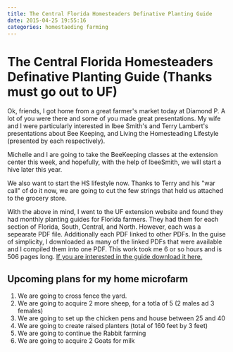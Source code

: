 ```yaml
---
title: The Central Florida Homesteaders Definative Planting Guide
date: 2015-04-25 19:55:16
categories: homestaeding farming
---
```

#  The Central Florida Homesteaders Definative Planting Guide (Thanks must go out to UF)

Ok, friends, I got home from a great farmer's market today at Diamond P. A lot of you were there and some of you made great presentations. My wife and I were particularly interested in Ibee Smith's and Terry Lambert's presentations about Bee Keeping, and Living the Homesteading Lifestyle (presented by each respectively).

Michelle and I are going to take the BeeKeeping classes at the extension center this week, and hopefully, with the help of IbeeSmith, we will start a hive later this year.

We also want to start the HS lifestyle now. Thanks to Terry and his "war call" of do it now, we are going to cut the few strings that held us attached to the grocery store.

With the above in mind, I went to the UF extension website and found they had monthly planting guides for Florida farmers. They had them for each section of Florida, South, Central, and North. However, each was a sepearate PDF file. Additionally each PDF linked to other PDFs. In the guise of simplicity, I downloaded as many of the linked PDFs that were available and I compiled them into one PDF. This work took me 6 or so hours and is 506 pages long. [If you are interested in the guide download it here.](http://ku5e.com/downloads/CFlPlanting.pdf)

## Upcoming plans for my home microfarm

1. We are going to cross fence the yard.
2. We are going to acquire 2 more sheep, for a totla of 5 (2 males ad 3 females)
3. We are going to set up the chicken pens and house between 25 and 40
4. We are going to create raised planters (total of 160 feet by 3 feet)
5. We are going to continue the Rabbit farming
6. We are going to acquire 2 Goats for milk

